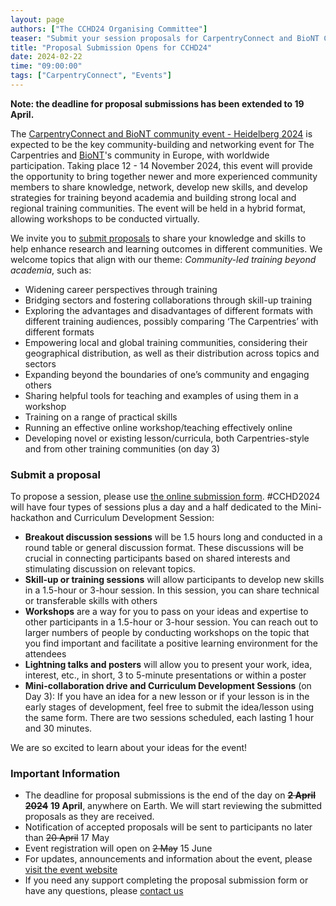 ```yaml
---
layout: page
authors: ["The CCHD24 Organising Committee"]
teaser: "Submit your session proposals for CarpentryConnect and BioNT Community Event  - Heidelberg 2024!"
title: "Proposal Submission Opens for CCHD24"
date: 2024-02-22
time: "09:00:00"
tags: ["CarpentryConnect", "Events"]
---
```


**Note: the deadline for proposal submissions has been extended to 19 April.**

The [CarpentryConnect and BioNT community event - Heidelberg 2024](https://biont-training.eu/event-details/CarpentryConnect2024) is expected to be the key community-building and networking event for The Carpentries and [BioNT](https://biont-training.eu/)'s community in Europe, with worldwide participation. Taking place 12 - 14 November 2024, this event will provide the opportunity to bring together newer and more experienced community members to share knowledge, network, develop new skills, and develop strategies for training beyond academia and building strong local and regional training communities.
The event will be held in a hybrid format, allowing workshops to be conducted virtually.

We invite you to [submit proposals](https://survey.bio-it.embl.de/496554?lang=en) to share your knowledge and skills to help enhance research and learning outcomes in different communities. We welcome topics that align with our theme:  _Community-led training beyond academia_, such as:

* Widening career perspectives through training 
* Bridging sectors and fostering collaborations through skill-up training
* Exploring the advantages and disadvantages of different formats with different training audiences, possibly comparing ‘The Carpentries’ with different formats
* Empowering local and global training communities, considering their geographical distribution, as well as their distribution across topics and sectors 
* Expanding beyond the boundaries of one’s community and engaging others 
* Sharing helpful tools for teaching and examples of using them in a workshop
* Training on a range of practical skills
* Running an effective online workshop/teaching effectively online
* Developing novel or existing lesson/curricula, both Carpentries-style and from other training communities (on day 3)

### Submit a proposal
To propose a session, please use [the online submission form](https://survey.bio-it.embl.de/496554?lang=en). 
#CCHD2024 will have four types of sessions plus a day and a half dedicated to the Mini-hackathon and Curriculum Development Session:

* **Breakout discussion sessions** will be 1.5 hours long and conducted in a round table or general discussion format. These discussions will be crucial in connecting participants based on shared interests and stimulating discussion on relevant topics.
* **Skill-up or training sessions** will allow participants to develop new skills in a 1.5-hour or 3-hour session. In this session, you can share technical or transferable skills with others
* **Workshops** are a way for you to pass on your ideas and expertise to other participants in a 1.5-hour or 3-hour session. You can reach out to larger numbers of people by conducting workshops on the topic that you find important and facilitate a positive learning environment for the attendees
* **Lightning talks and posters** will allow you to present your work, idea, interest, etc., in short, 3 to 5-minute presentations or within a poster 
* **Mini-collaboration drive and Curriculum Development Sessions** (on Day 3): If you have an idea for a new lesson or if your lesson is in the early stages of development, feel free to submit the idea/lesson using the same form. There are two sessions scheduled, each lasting 1 hour and 30 minutes.

We are so excited to learn about your ideas for the event!

### Important Information
* The deadline for proposal submissions is the end of the day on ~~**2 April 2024**~~ **19 April**, anywhere on Earth. We will start reviewing the submitted proposals as they are received.
* Notification of accepted proposals will be sent to participants no later than ~~20 April~~ 17 May
* Event registration will open on ~~2 May~~ 15 June
* For updates, announcements and information about the event, please [visit the event website](https://biont-training.eu/event-details/CarpentryConnect2024) 
* If you need any support completing the proposal submission form or have any questions, please [contact us](mailto:programme-biont@embl.de)

